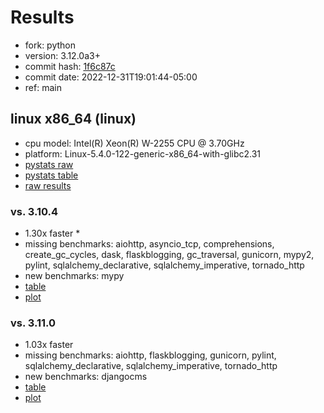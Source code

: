 # Results

- fork: python
- version: 3.12.0a3+
- commit hash: [1f6c87c](https://github.com/python/cpython/commit/1f6c87c)
- commit date: 2022-12-31T19:01:44-05:00
- ref: main

## linux x86_64 (linux)

- cpu model: Intel(R) Xeon(R) W-2255 CPU @ 3.70GHz
- platform: Linux-5.4.0-122-generic-x86_64-with-glibc2.31
- [pystats raw](bm-20221231-linux-x86_64-python-main-3.12.0a3%2B-1f6c87c-pystats.json)
- [pystats table](bm-20221231-linux-x86_64-python-main-3.12.0a3%2B-1f6c87c-pystats.md)
- [raw results](bm-20221231-linux-x86_64-python-main-3.12.0a3%2B-1f6c87c.json)

### vs. 3.10.4

- 1.30x faster \*
- missing benchmarks: aiohttp, asyncio_tcp, comprehensions, create_gc_cycles, dask, flaskblogging, gc_traversal, gunicorn, mypy2, pylint, sqlalchemy_declarative, sqlalchemy_imperative, tornado_http
- new benchmarks: mypy
- [table](bm-20221231-linux-x86_64-python-main-3.12.0a3%2B-1f6c87c-vs-3.10.4.md)
- [plot](bm-20221231-linux-x86_64-python-main-3.12.0a3%2B-1f6c87c-vs-3.10.4.png)

### vs. 3.11.0

- 1.03x faster
- missing benchmarks: aiohttp, flaskblogging, gunicorn, pylint, sqlalchemy_declarative, sqlalchemy_imperative, tornado_http
- new benchmarks: djangocms
- [table](bm-20221231-linux-x86_64-python-main-3.12.0a3%2B-1f6c87c-vs-3.11.0.md)
- [plot](bm-20221231-linux-x86_64-python-main-3.12.0a3%2B-1f6c87c-vs-3.11.0.png)

